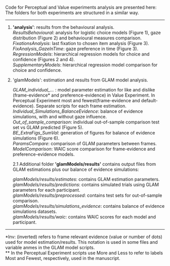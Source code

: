 Code for Perceptual and Value experiments analysis are presented here:
The folders for both experiments are structured in a similar way.

-----

1. <b>'analysis'</b>: results from the behavioural analysis.  
	<i>ResultsBehavioural</i>: analysis for logistic choice models (Figure 1), gaze distribution (Figure 2) and behavioural measures comparison.  
	<i>FixationsAnalysis</i>: last fixation to chosen item analysis (Figure 3).  
	<i>FixAnalysis_GazeInTime</i>: gaze preference in time (Figure 3).  
	<i>RegressionModels</i>: hierarchical regression models for choice and confidence (Figures 2 and 4).  
	<i>SupplementaryModels</i>: hierarchical regression model comparison for choice and confidence.  


2. 'glamModels'</b>: estimation and results from GLAM model analysis.

	<i>GLAM_individual_...</i> : model parameter estimation for like and dislike (frame-evidence* and preference-evidence) in Value Experiment. In Perceptual Experiment most and fewest(frame-evidence and default-evidence). Separate scripts for each frame estimation.  
	<i>Individual_Simulations_BalanceEvidence</i>: balance of evidence simulations, with and without gaze influence.  
	<i>Out_of_sample_comparison</i>: individual out-of-sample comparison test set vs GLAM predicted (Figure 5).  
	<i>BE_ExtraFigs_SumVal</i>: generation of figures for balance of evidence simulations (Figure 6).  
	<i>ParamsCompare</i>: comparison of GLAM parameters between frames.  
	<i>ModelComparison</i>: WAIC score comparison for frame-evidence and preference-evidence models.  

    2.1 Additional folder <b>'glamModels/results'</b> contains output files from GLAM estimations plus our balance of evidence simulations:

      <i>glamModels/results/estimates</i>: contains GLAM estimation parameters.  
      <i>glamModels/results/predictions</i>: contains simulated trials using GLAM parameters for each participant.  
      <i>glamModels/results/preprocessed</i>: contains test sets for out-of-sample comparison.  
      <i>glamModels/results/simulations_evidence</i>: contains balance of evidence simulations datasets.  
      <i>glamModels/results/waic</i>: contains WAIC scores for each model and participant.  


-----

*Inv: (inverted) refers to frame relevant evidence (value or number of dots) used for model estimation/results. This notation is used in some files and variable anmes in the GLAM model scripts.  
** In the Perceptual Experiment scripts use More and Less to refer to labels Most and Fewest, respectively, used in the manuscript.
